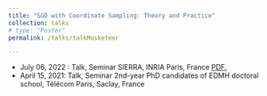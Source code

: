 ```yaml
---
title: "SGD with Coordinate Sampling: Theory and Practice"
collection: talks
# type: "Poster"
permalink: /talks/talkMusketeer

---
```

- July 06, 2022 : Talk, Seminar SIERRA, INRIA Paris, France <a href="remileluc.github.io/blob/master/_talks/main_SIERRA_talk.pdf" target="_blank">PDF.</a>
- April 15, 2021: Talk, Seminar 2nd-year PhD candidates of EDMH doctoral school, Télécom Paris, Saclay, France
